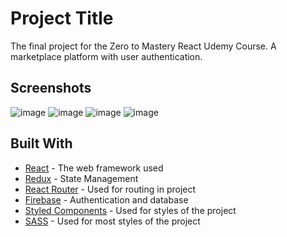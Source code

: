 # Project Title

The final project for the Zero to Mastery React Udemy Course.
A marketplace platform with user authentication.

## Screenshots
![image](https://user-images.githubusercontent.com/37442651/78363183-9ce7ea00-75bb-11ea-95d7-ccb8c8b51fd0.png)
![image](https://user-images.githubusercontent.com/37442651/78363214-abce9c80-75bb-11ea-926d-f71d0bf42934.png)
![image](https://user-images.githubusercontent.com/37442651/78363144-90639180-75bb-11ea-83ff-ea638aa78378.png)
![image](https://user-images.githubusercontent.com/37442651/78363104-82157580-75bb-11ea-99ec-111039120c8a.png)

## Built With

* [React](https://reactjs.org/docs/) - The web framework used
* [Redux](https://redux.js.org/) - State Management
* [React Router](https://www.npmjs.com/package/react-router) - Used for routing in project
* [Firebase](https://firebase.google.com/) - Authentication and database
* [Styled Components](https://styled-components.com/) - Used for styles of the project
* [SASS](https://sass-lang.com/) - Used for most styles of the project


